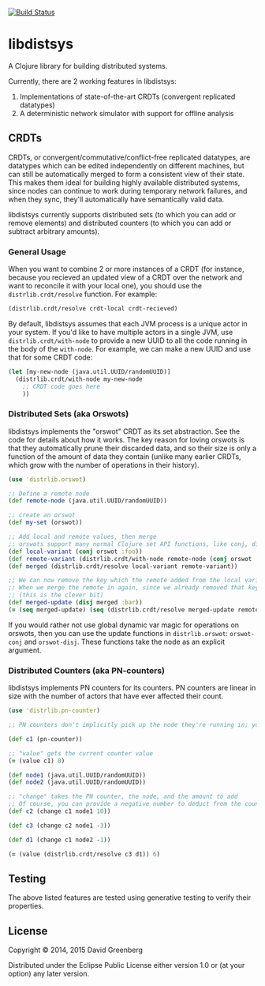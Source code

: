 [![Build Status](https://travis-ci.org/dgrnbrg/libdistsys.svg?branch=master)](https://travis-ci.org/dgrnbrg/libdistsys)

# libdistsys

A Clojure library for building distributed systems.

Currently, there are 2 working features in libdistsys:

1. Implementations of state-of-the-art CRDTs (convergent replicated datatypes)
1. A deterministic network simulator with support for offline analysis

## CRDTs

CRDTs, or convergent/commutative/conflict-free replicated datatypes, are datatypes which can be edited independently on different machines, but can still be automatically merged to form a consistent view of their state.
This makes them ideal for building highly available distributed systems, since nodes can continue to work during temporary network failures, and when they sync, they'll automatically have semantically valid data.

libdistsys currently supports distributed sets (to which you can add or remove elements) and distributed counters (to which you can add or subtract arbitrary amounts).

### General Usage

When you want to combine 2 or more instances of a CRDT (for instance, because you recieved an updated view of a CRDT over the network and want to reconcile it with your local one), you should use the `distrlib.crdt/resolve` function. For example:

```clojure
(distrlib.crdt/resolve crdt-local crdt-recieved)
```

By default, libdistsys assumes that each JVM process is a unique actor in your system.
If you'd like to have multiple actors in a single JVM, use `distrlib.crdt/with-node` to provide a new UUID to all the code running in the body of the `with-node`.
For example, we can make a new UUID and use that for some CRDT code:

```clojure
(let [my-new-node (java.util.UUID/randomUUID)]
  (distrlib.crdt/with-node my-new-node
    ;; CRDT code goes here
    ))
```

### Distributed Sets (aka Orswots)

libdistsys implements the "orswot" CRDT as its set abstraction.
See the code for details about how it works.
The key reason for loving orswots is that they automatically prune their discarded data, and so their size is only a function of the amount of data they contain (unlike many earlier CRDTs, which grow with the number of operations in their history).

```clojure
(use 'distrlib.orswot)

;; Define a remote node
(def remote-node (java.util.UUID/randomUUID))

;; create an orswot
(def my-set (orswot))

;; Add local and remote values, then merge
;; orswots support many normal Clojure set API functions, like conj, disj, count, seq, and empty
(def local-variant (conj orswot :foo))
(def remote-variant (distrlib.crdt/with-node remote-node (conj orswot :bar)))
(def merged (distrlib.crdt/resolve local-variant remote-variant))

;; We can now remove the key which the remote added from the local variant
;; When we merge the remote in again, since we already removed that key, it stays gone
;; (this is the clever bit)
(def merged-update (disj merged :bar))
(= (seq merged-update) (seq (distrlib.crdt/resolve merged-update remote-variant)))

```

If you would rather not use global dynamic var magic for operations on orswots, then you can use the update functions in `distrlib.orswot`: `orswot-conj` and `orswot-disj`.
These functions take the node as an explicit argument.

### Distributed Counters (aka PN-counters)

libdistsys implements PN counters for its counters.
PN counters are linear in size with the number of actors that have ever affected their count.

```clojure
(use 'distrlib.pn-counter)

;; PN counters don't implicitly pick up the node they're running in; you must always provide it

(def c1 (pn-counter))

;; "value" gets the current counter value
(= (value c1) 0)

(def node1 (java.util.UUID/randomUUID))
(def node2 (java.util.UUID/randomUUID))

;; "change" takes the PN counter, the node, and the amount to add
;; Of course, you can provide a negative number to deduct from the counter
(def c2 (change c1 node1 10))

(def c3 (change c2 node1 -3))

(def d1 (change c1 node2 -1))

(= (value (distrlib.crdt/resolve c3 d1)) 6)
```

## Testing

The above listed features are tested using generative testing to verify their properties.

## License

Copyright © 2014, 2015 David Greenberg

Distributed under the Eclipse Public License either version 1.0 or (at
your option) any later version.

